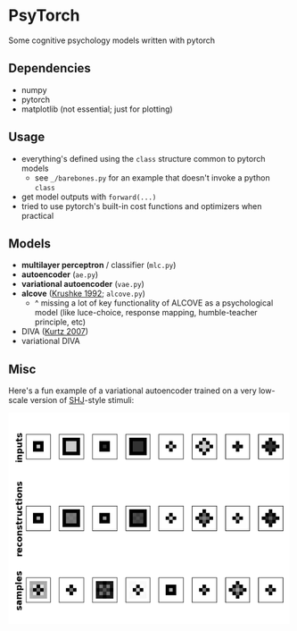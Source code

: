 # PsyTorch

Some cognitive psychology models written with pytorch

## Dependencies

- numpy
- pytorch
- matplotlib (not essential; just for plotting)

## Usage

- everything's defined using the `class` structure common to pytorch models
  - see `_/barebones.py` for an example that doesn't invoke a python `class`
- get model outputs with `forward(...)`
- tried to use pytorch's built-in cost functions and optimizers when practical

## Models

- **multilayer perceptron** / classifier (`mlc.py`)
- **autoencoder** (`ae.py`)
- **variational autoencoder** (`vae.py`)
- **alcove** ([Krushke 1992](https://psych.indiana.edu/documents/kruschke-1992.pdf); `alcove.py`)
  - ^ missing a lot of key functionality of ALCOVE as a psychological model (like luce-choice, response mapping, humble-teacher principle, etc)
- DIVA ([Kurtz 2007](https://link.springer.com/content/pdf/10.3758/BF03196806.pdf))
- variational DIVA

## Misc

Here's a fun example of a variational autoencoder trained on a very low-scale version of [SHJ](https://pdfs.semanticscholar.org/82ed/0991f22a31c1866ddc8d4aafe22fff9ac043.pdf)-style stimuli:

![vae example](_/vae_example.png)

